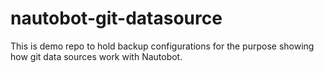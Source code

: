# nautobot-git-datasource

This is demo repo to hold backup configurations for the purpose showing how git data sources work with Nautobot.

